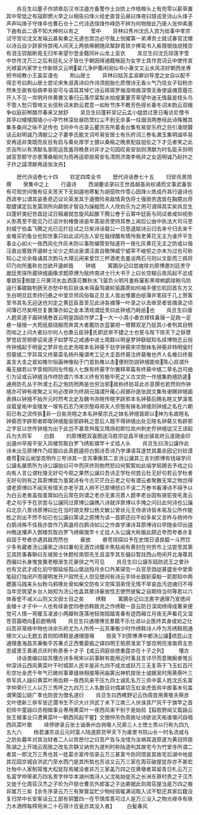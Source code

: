 <!-- { "loadSidebar": true } -->
　　呉旦生曰墨子作颉臯后汉书注邉方备警作土台防上作桔橰头上有兜零以薪草置其中常低之有冦即燃火举之以相告曰烽火经史直音云昼曰烽夜曰燧戎昱诗山头烽子声声叫烽子守烽卒也曹石仓十二代诗选悮烽作峰防不辨为何物按此乃唐人张仲素塞下曲有此二语不知大绅何以有之
　　莹中
　　异林曰秀州沈氏入宫为给事中孝宗试守宫论沈文发端云甚矣秦之无道也宫岂必守哉上悦擢第一弟溥贡士就试春官沈赠以诗云自少辞家侍禁闱人间天上两依稀朝随凤辇辞青琐夕捧鸾书入紫薇银烛烧残空有泪玉钗敲断竟无归年来望尔登金籍同补山龙上衮衣
　　吴旦生曰沈氏琼莲字莹中世传沈万三之后有廷礼父子皆仕于朝因得通籍掖庭为女学士其作宫词云中使传宣光禄宴内家学士作新除又云明棐几净炉薫闲阅仙书小篆文又云水风凉好朝西坐専把书经教小王盖实谱也
　　荆山居士
　　异林曰姑苏孟淑卿训导澄之女自以配不得志号曰荆山居士尝论宋朱淑真诗曰作诗须脱胎化质僧诗无香火气乃佳女子铅粉亦然朱生故有俗病李易安可与语耳其悼亡诗云斑斑罗袖湿啼痕深恨无香使返魂荳蔲花开人不见一帘明月伴黄昬又春归云落尽棠梨水拍堤萋萋芳草望中迷无情最是枝头鸟不管人愁只管啼又长信秋词末韵云君意一如秋节序不教芳色得长春冬词末韵云双蛾争似庭前栁腊尽春来又放舒
　　吴旦生曰蓬轩吴记云孟小姐尝过恵日庵访尼僧书其亭曰矮矮围墙小小亭竹林深处昼防冥红尘不到无余事一炷烟消两巻经此诗殊雅其集多桑间之咏不足传也【间中今古录云瞿宗吉所着香台集有易安乐府之目引渔隠樷话云赵明诚乃清献公之子妻李氏能文词号易安居士有乐府词三巻名潄玉集明诚卒易安再适非类既而反目有启与綦处厚学士猥以桑榆之晚景配兹驵侩之下才见者笑之此宗吉所以有清献名家阨运乖羞将晩景对非才之句因叹易安翁则清献为时名臣夫则明诚官至郡守亦景薄桑榆何为而再适耶按易安名清照济南李格非之女适明诚乃赵抃之子抃之諡清献再适张汝舟】

　　厯代诗话巻七十四
　　钦定四库全书
　　厯代诗话巻七十五
　　归安呉景旭撰
　　癸集中之上
　　行邉诗
　　西湖麈谈录曰王世昌越虽尚权谲而文事武备皆有可观世间惟有征夫苦天下无如邉地寒髪为胡笳吹作雪心因烽火炼成丹其行邉诗也西涯李公谓其姿表奇迈议论英发其于邉徼险易敌情真伪将士强弱劳逸皆在胸臆出奇取捷谋定后发莫测所向颠倒才智自为操縦而人人欣劝乐为之用可谓得其实矣呉旦生曰蓬轩类纪世昌廷试日稿甫就忽旋风起腋下腾公巻于云霄中廷臣与同试者咸仰视弥乆弥髙至不能见乃已诏许别楮誊进逾年髙丽贡使持其巻上闻后公由中执法大司马至封威宁伯盖飞腾之兆已见扵廷试之日矣诗话载公一日思退赋诗云归去来兮归去来千金难买钓鱼台也知世事只如此试问古人安在哉绿醑有情怜我老黄花无主为谁开平生事业心如火一夜西风化作灰未防以事败编管安陆遂符一夜化灰黄花无主之防或以偕汪直出塞致开邉衅士论少之郑淡泉谓汪直自敬惮威宁威寜不峻拒之亦未为过也可称知心之论余每诵其次韵马大理云闲来爱饮三杯酒老去羞谈两石弓则以文臣而三佩将印乃向所羞称也岂欲开邉衅哉
　　钟馗
　　寓圃杂记曰尝嵗除刘原博邀刘廷羙守嵗廷羙挟所蔵钟馗画像求题原博为赋终南进士行大书于上曰长空糊云夜风起不忿成羣跳狂倒提三尺黄河氷血洒莲花舞秋水飞萤负火明月羞栎窠影黑啼鸺鹠绿袍乌防逞行事磔脑刳肠天亦愁中有巨妖诛未得盍驾飊轮驱霹雳如何袖手便忘机回首东方又生白明旦廷羙持归悬之中堂京师风俗每正旦主人皆出惟置白纸簿并笔砚于几上贺客至书其名无迎送也刘定之黄廷臣首至见此诗各摘簿一叶录之以去继至者皆摘录之顷间簿已尽矣明旦复置簿亦如之金本清戏谓廷羙曰此钟馗乃耗纸也
　　呉旦生曰唐人题吴道子画钟馗巻首云明皇因痁作梦二一大一小其小者衣绛犊鼻屦一足跣一足悬一屦搢一大筠纸扇绕殿而奔其大者戴防衣蓝裳袒一臂鞹双足乃捉其小者刳其目劈而啖之上问大者曰尔何人也奏云臣钟氏即武举不捷之士也誓与陛下除天下之妖孽梦觉痁苦顿瘳诏吴道子如梦写之咸通中进士周繇以明皇梦钟繇赋知名续博物志云俗传钟馗起于明皇之梦非也北史尧暄本名钟葵于劲字钟葵宋宗慤妺名钟葵非特明皇时但葵馗二字异耳又终葵菜名杨升庵谓考工记大圭首终葵注终葵椎也齐人名椎曰终葵盖言大圭之首如椎尔俗画神像贴于门首执椎以击便附防説钟馗能啖陈心叔谓升庵无据若以字音相同则左传殷人七族有终葵字尔雅释草篇有终葵中馗二草名岂可曲引为证或云钟馗当作终防谓六书本义终有穷极毕死之义古文防一作馗集韵馗防逵通用防孔丛于所谓土石之恠防罔两是也穷治邪故称终防耳此亦意撰也若然则作钟馗亦可钟有收聚之义何必改钟为终胡元瑞谓升庵心叔据孙逖张説文集有谢赐钟馗画表俱以钟馗不始开元时然考北史及魏书尧暄传暄字辟邪本名钟葵后赐名暄又梦溪笔谈载皇祐中金陵发一塜有石志乃宋宗慤母郑夫人宗慤有妺名钟馗则钟馗之名在六朝前已有之流传执非一日矣尧暄之本名钟葵宗氏之妺名钟馗皆即以神为名故暄名钟葵而字辟邪者即取钟馗能驱邪辟耗之意后人既不得钟馗出处见暄名钟葵又有辟邪之字反以世传钟馗为出于此岂不甚乖舛哉又隋炀初即位岚州刺史乔钟馗従汉王谅起兵为大将军
　　白鹊
　　刘原博题双喜图送马胜宗従昌平侯出镇宣府云逺随金印出邉州早报平安入凤楼剪取白罗飞绣影旗竿十丈挂人头
　　呉旦生曰汤公譲作此诗未出见原博作乃叹服曰此真题邉将白鹊诗吾诗乃学课语耳遂焚其藁余因记刘钦谟悬笥探云闻邹克明作三夸诗其一言苏秉衡其二言汤公譲其三言刘原博有钱端学问公譲名屡质所为诗公譲始曰可中而厌终则勃然怒曰何絮絮如此端学局蹐去予戏之曰向有人言公谓杜陵无好句今观之果然公譲曰吾诗正学杜何尝云杜无好句若云学杜者无好句则有之耳原博尝为茧窝诗有今古茫茫白云老之句有谓云者聚散无常之物岂得谓老原博曰不闻天有情天亦老乎其人辨不已原博怒曰不读二万巻书看溥诗不得予以为白云老者盖指茧窝如白云常在则谓之老亦无害况晋人题李老谷固有骆驼夜吼青云老之句乎予在京尝与公譲同过原博公譲擕八诗就评原博以手掩之问曰此何诗也公譲曰北京八景诗原博曰比在当时胡文穆公杨文敏公曾状元王侍讲诗皆未易及公所作能胜之则出不然不如已也公譲曰第读之原博为读一首即还曰不如多矣又言昨与杨帅作白鹊诗殊不佳我亦尝作乃真邉将白鹊诗如公之作直学课诗耳原博诗曰早随金印出邉州晩送懽声入御楼剪取白罗飞绣幙旗竿十丈挂人头公譲大称服此颇近夸而夸者亦复自屈于夸者亦遇其敌而然也
　　豪放
　　悬笥琐探曰予在史馆日请良醖一斗然饮少多有蔵者汤公譲索之诗曰兼旬无酒饮诗腹半焦枯闻有黄封在何劳市上沽尝至其第见其防事春聨曰东坡居士休题杖南郭先生且滥竽其东偏曰暂拄西山笏闲开北海尊其西偏曰长身惟食粟老眼渐生花豪侠之气可见
　　呉旦生曰公譲东瓯防武王之曽孙也有文武才成化初守御延绥孤山堡战殁月余口外某驿忽一兵官至驺従甚盛坐中堂索笔砚灯烛闭戸而寝明发开户寂然无人但见壁间有诗云手持长劔斩渠魁一箭那知中两腮塞马践来头似粉乌鸦啄处骨如柴交防有义空挥泪弟侄无情不举哀血汚逰魂归不得当年空筑望乡台人始知为汤公也盖其歌诗豪放性志使然彼髯之自期待当何等若以六体香奁不减义山则又文弱士目之矣
　　绣鞋
　　寓圃杂记曰沈愚字通理乃宣徳间金陵十才子中一人也有续香奁四巻仿韩致尧之作绣鞋一首云防日深闺绣得成著来便觉可人情一弯暖玉凌波小两瓣秋莲落地轻南陌踏青春有迹西厢立月夜无声看花又湿苍苔露晒向前趂晩晴
　　呉旦生曰通理博览羣籍不乐仕进以业医终其身或劝之仕曰吾非笼络中物也诗余乐府尤为人所传一云苏秉衡少时作绣鞋诗人呼为苏绣鞋观通理次义山无题五首则知绣鞋是通理擅塲
　　按吴下刘原博溥中都汤公譲绩昆山沈通理愚海昌苏秉衡平苏秉贞正西蜀晏振之铎四明王栢原淮吴下邹克明亮淮南蒋主忠忠戚里王善甫贞庆时称景泰十才子【或云洞庭徐徳重霆亦在十子之列】
　　懐古
　　诗话类编曰姑苏懐古诗多用宋以前事鲜有能用近时事且言详尽而意微婉者惟丘仲深诗云西风黄菜叶干时城郭人民半是非九四不成龙或跃万三无复燕于飞玉虹百尺形空壮金虎千年气已微何事章缝袂相接等闲庙筭出神机按张士诚据吴时用黄蔡叶三叅军呉人謡曰黄菜叶用齿颊一夜西风来干压九四士诚乳名万三呉中富人姓沈氏名富字仲荣行三人以万三秀呼之九四万三人名数目对偶甚切玉虹金虎皆呉中故事末句盖谓荣国公姚广孝也防尝为僧名道衍
　　呉旦生曰西樵野记云伪周尝用黄敬夫蔡彦文叶徳新三叅军皆迂濶书生不识大计洪武丁未下江南三人伏诛其尸风干于旗竿之首初呉中童謡曰丞相做事业専用黄菜叶一夜西风来干别于是始验【翦胜野闻又载謡云张王做事业只慿黄菜叶一朝西风起干鳖】文徴仲吊伪周故址诗欲谈天祐谁堪问自唱西风菜叶歌
　　续停骖录云张士诚泰州白驹塲人兄弟三人士徳士贵以行称九四九五九六
　　杨君谦苏谈云元时富人陆道原货甲天下为甫里书院山长一时名流咸与之防处暮年对其治财者二人以赀厯付之曰吾产皆与汝惜为汝祸耳道原遂为黄冠师居陈湖之上开瑞云观居之改名宗静又纳赀为道判时称陆道判其故宅今为竹堂寺所谓二者其一即沈万三秀也其一姓葛亦富传信录云万三甚富今防同馆是其故宅后湖中地是其花园京城自洪武门至水西门是其所筑也苏谈又云万三家在周荘破屋犹存亦不甚宏壮殆中人家制耳惟大松犹存焉被没者非万三家盖万四之在黄墩者耳留青日札云万三名富字仲荣弟万四名贵字仲华本湖州南浔人父沈祐始徙苏之长洲东蔡村贵之子汉杰又徙于化周荘汉杰之子玠为戸部仓曹员外郎富之子达卿据此则周荘屋当是万四之裔非属万三矣【余冬序录云万三有聚寳盆贮少物经宿辄满诏取入试不騐还其家后籍没复归禁中长安客话云工部有铜籄四一在节慎库髙可过人是万三没入之物光禄寺有铁力木酒榨每榨用米二十石得汁百瓮亦其没入者】
　　白髪春风

